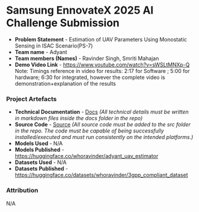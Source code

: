
# Samsung EnnovateX 2025 AI Challenge Submission

- **Problem Statement** - Estimation of UAV Parameters Using Monostatic Sensing in ISAC Scenario(PS-7)
- **Team name** - Adyant
- **Team members (Names)** - Ravinder Singh, Smriti Mahajan
- **Demo Video Link** - <a href='https://www.youtube.com/watch?v=sWSLtMNXp-Q'>https://www.youtube.com/watch?v=sWSLtMNXp-Q</a>
  Note: Timings reference in video for results: 2:17 for Software ; 5:00 for hardware; 6:30 for integrated, however the complete video is demonstration+explanation of the results


### Project Artefacts

- **Technical Documentation** - [Docs](docs) *(All technical details must be written in markdown files inside the docs folder in the repo)*
- **Source Code** - [Source](src) *(All source code must be added to the src folder in the repo. The code must be capable of being successfully installed/executed and must run consistently on the intended platforms.)*
- **Models Used** - N/A
- **Models Published** - <a href='https://huggingface.co/whoravinder/adyant_uav_estimator'>https://huggingface.co/whoravinder/adyant_uav_estimator</a>
- **Datasets Used** - N/A
- **Datasets Published** - <a href='https://huggingface.co/datasets/whoravinder/3gpp_compliant_dataset'>https://huggingface.co/datasets/whoravinder/3gpp_compliant_dataset</a>

### Attribution 
N/A
